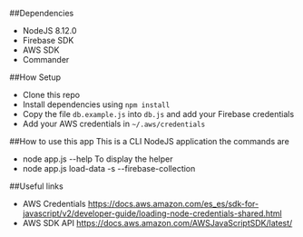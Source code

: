 
##Dependencies
* NodeJS 8.12.0
* Firebase SDK
* AWS SDK
* Commander

##How Setup
* Clone this repo
* Install dependencies using `npm install`
* Copy the file `db.example.js` into `db.js` and add your Firebase credentials
* Add your AWS credentials in `~/.aws/credentials`

##How to use this app
This is a CLI NodeJS application the commands are

* node app.js --help    To display the helper
* node app.js load-data -s <source> --firebase-collection </path>

##Useful links
* AWS Credentials https://docs.aws.amazon.com/es_es/sdk-for-javascript/v2/developer-guide/loading-node-credentials-shared.html
* AWS SDK API https://docs.aws.amazon.com/AWSJavaScriptSDK/latest/